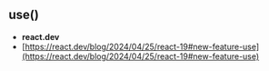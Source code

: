 ## use()

  * **react.dev**
  * [https://react.dev/blog/2024/04/25/react-19#new-feature-use](https://react.dev/blog/2024/04/25/react-19#new-feature-use)
